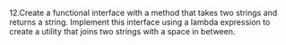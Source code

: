 12.Create a functional interface with a method that takes two strings and returns a string. Implement this interface
using a lambda expression to create a utility that joins two strings with a space in between.
